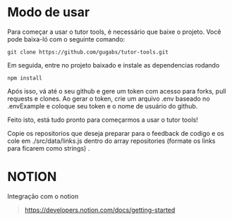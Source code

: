 # Modo de usar
Para começar a usar o tutor tools, é necessário que baixe o projeto.  Você pode baixa-ló com o seguinte comando:
```
git clone https://github.com/gugabs/tutor-tools.git
```
Em seguida, entre no projeto baixado e instale as dependencias rodando 
```
npm install 
```
Após isso, vá até o seu github e gere um token com acesso para forks, pull requests e clones. Ao gerar o token, crie um arquivo .env baseado no .envExample e coloque seu token e o nome de usuário do github.

Feito isto, está tudo pronto para começarmos a usar o tutor tools!

Copie os repositorios que deseja preparar para o feedback de codigo e os cole em ./src/data/links.js dentro do array repositories (formate os links para ficarem como strings) .




# NOTION
Integração com o notion
> https://developers.notion.com/docs/getting-started